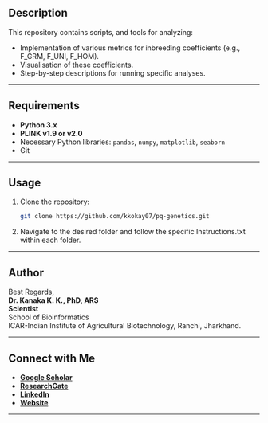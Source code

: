 ## Description  
This repository contains scripts, and tools for analyzing:  
- Implementation of various metrics for inbreeding coefficients (e.g., F_GRM, F_UNI, F_HOM).  
- Visualisation of these coefficients.  
- Step-by-step descriptions for running specific analyses.  

---
## Requirements  

- **Python 3.x**  
- **PLINK v1.9 or v2.0**  
- Necessary Python libraries: `pandas`, `numpy`, `matplotlib`, `seaborn`  
- Git  

---

## Usage  

1. Clone the repository:  
   ```bash  
   git clone https://github.com/kkokay07/pq-genetics.git  
   ```  
2. Navigate to the desired folder and follow the specific Instructions.txt within each folder.  

---

## Author  

Best Regards,  
**Dr. Kanaka K. K., PhD, ARS**  
**Scientist**  
School of Bioinformatics  
ICAR-Indian Institute of Agricultural Biotechnology, Ranchi, Jharkhand.  

---

## Connect with Me  

- **[Google Scholar](https://scholar.google.com/citations?user=OdQ7SF8AAAAJ&hl=en)**  
- **[ResearchGate](https://www.researchgate.net/profile/Kanaka-K-Kresearch)**  
- **[LinkedIn](https://www.linkedin.com/in/kanaka-k-k/)**  
- **[Website](https://iiab.icar.gov.in/staff/dr-kanaka-k-k/)**  

---  
